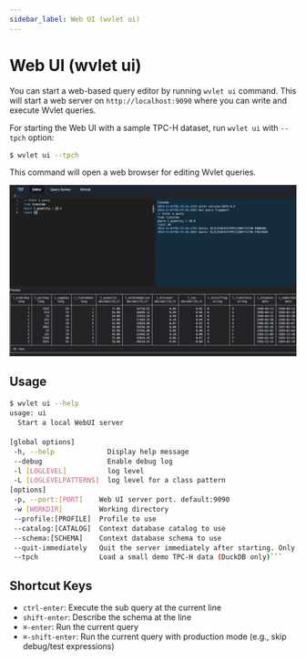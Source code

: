 ```yaml
---
sidebar_label: Web UI (wvlet ui)
---
```


# Web UI (wvlet ui)

You can start a web-based query editor by running `wvlet ui` command. This will start a web server on `http://localhost:9090` where you can write and execute Wvlet queries. 

For starting the Web UI with a sample TPC-H dataset, run `wvlet ui` with `--tpch` option:

```bash
$ wvlet ui --tpch
```

This command will open a web browser for editing Wvlet queries. 

![Web UI](./wvlet-ui-screenshot.png)

## Usage 

```bash
$ wvlet ui --help
usage: ui
  Start a local WebUI server

[global options]
 -h, --help             Display help message
 --debug                Enable debug log
 -l [LOGLEVEL]          log level
 -L [LOGLEVELPATTERNS]  log level for a class pattern
[options]
 -p, --port:[PORT]    Web UI server port. default:9090
 -w [WORKDIR]         Working directory
 --profile:[PROFILE]  Profile to use
 --catalog:[CATALOG]  Context database catalog to use
 --schema:[SCHEMA]    Context database schema to use
 --quit-immediately   Quit the server immediately after starting. Only for boot testing
 --tpch               Load a small demo TPC-H data (DuckDB only)```
```

## Shortcut Keys

- `ctrl-enter`: Execute the sub query at the current line
- `shift-enter`: Describe the schema at the line
- `⌘-enter`: Run the current query
- `⌘-shift-enter`: Run the current query with production mode (e.g., skip debug/test expressions)

